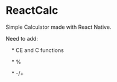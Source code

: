 # ReactCalc

Simple Calculator made with React Native.

Need to add:

    * CE and C functions

    * %

    * -/+